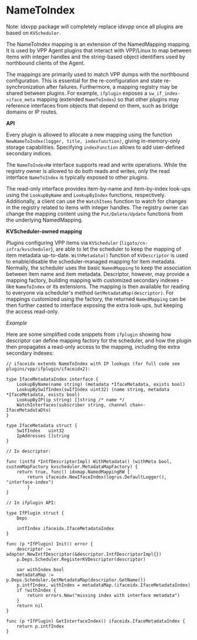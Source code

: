 # NameToIndex

Note: idxvpp package will completely replace idxvpp once all plugins are based on
`KVScheduler`.

The NameToIndex mapping is an extension of the NamedMapping mapping. It is
used by VPP Agent plugins that interact with VPP/Linux to map between items
with integer handles and the string-based object identifiers used by northbound
clients of the Agent.

The mappings are primarily used to match VPP dumps with the northbound
configuration. This is essential for the re-configuration and state
re-synchronization after failures.
Furthermore, a mapping registry may be shared between plugins.
For example, `ifplugin` exposes a `sw_if_index->iface_meta` mapping (extended
`NameToIndex`) so that other plugins may reference interfaces from objects
that depend on them, such as bridge domains or IP routes.

**API**

Every plugin is allowed to allocate a new mapping using the function
`NewNameToIndex(logger, title, indexfunction)`, giving in-memory-only
storage capabilities. Specifying `indexFunction` allows to add user-defined
secondary indices.

The `NameToIndexRW` interface supports read and write operations. While the
registry owner is allowed to do both reads and writes, only the read
interface `NameToIndex` is typically exposed to other plugins.

The read-only interface provides item-by-name and item-by-index look-ups using
the `LookupByName` and `LookupByIndex` functions, respectively. Additionally,
a client can use the `WatchItems` function to watch for changes in the registry
related to items with integer handles. The registry owner can change the mapping
content using the `Put/Delete/Update` functions from the underlying NamedMapping.

**KVScheduler-owned mapping**

Plugins configuring VPP items via `KVScheduler` (`ligato/cn-infra/kvscheduler`),
are able to let the scheduler to keep the mapping of item metadata up-to-date.
`WithMetadata()` function of `KVDescriptor` is used to enable/disable
the scheduler-managed mapping for item metadata. Normally, the scheduler uses
the basic `NamedMapping` to keep the association between item name and item
metadata. Descriptor, however, may provide a mapping factory, building mapping
with customized secondary indexes - like `NameToIndex` or its extensions.
The mapping is then available for reading to everyone via scheduler's method
`GetMetadataMap(descriptor)`. For mappings customized using the factory,
the returned `NamedMapping` can be then further casted to interface exposing
the extra look-ups, but keeping the access read-only.

*Example*

Here are some simplified code snippets from `ifplugin` showing how descriptor
can define mapping factory for the scheduler, and how the plugin then propagates
a read-only access to the mapping, including the extra secondary indexes:

```
// ifaceidx extends NameToIndex with IP lookups (for full code see plugins/vpp/ifplugin/ifaceidx2):

type IfaceMetadataIndex interface {
	LookupByName(name string) (metadata *IfaceMetadata, exists bool)
	LookupBySwIfIndex(swIfIndex uint32) (name string, metadata *IfaceMetadata, exists bool)
	LookupByIP(ip string) []string /* name */
	WatchInterfaces(subscriber string, channel chan<- IfaceMetadataDto)
}

type IfaceMetadata struct {
	SwIfIndex   uint32
	IpAddresses []string
}

// In descriptor:

func (intfd *IntfDescriptorImpl) WithMetadata() (withMeta bool, customMapFactory kvscheduler.MetadataMapFactory) {
	return true, func() idxmap.NamedMappingRW {
		return ifaceidx.NewIfaceIndex(logrus.DefaultLogger(), "interface-index")
		}
}

// In ifplugin API:

type IfPlugin struct {
	Deps

	intfIndex ifaceidx.IfaceMetadataIndex
}

func (p *IfPlugin) Init() error {
	descriptor := adapter.NewIntfDescriptor(&descriptor.IntfDescriptorImpl{})
	p.Deps.Scheduler.RegisterKVDescriptor(descriptor)

	var withIndex bool
	metadataMap := p.Deps.Scheduler.GetMetadataMap(descriptor.GetName())
	p.intfIndex, withIndex = metadataMap.(ifaceidx.IfaceMetadataIndex)
	if !withIndex {
		return errors.New("missing index with interface metadata")
	}
	return nil
}

func (p *IfPlugin) GetInterfaceIndex() ifaceidx.IfaceMetadataIndex {
	return p.intfIndex
}
```
